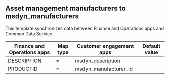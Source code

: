 ## Asset management manufacturers to msdyn_manufacturers

This template synchronizes data between Finance and Operations apps and Common Data Service.

Finance and Operations apps | Map type | Customer engagement apps | Default value
---|---|---|---
DESCRIPTION | = | msdyn_description | 
PRODUCTID | = | msdyn_manufacturer_id | 
